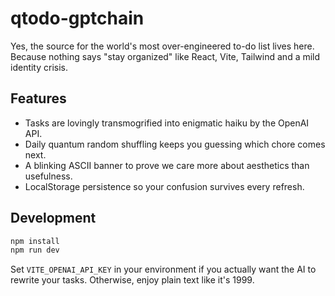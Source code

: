 # qtodo-gptchain

Yes, the source for the world's most over-engineered to-do list lives here.
Because nothing says "stay organized" like React, Vite, Tailwind and a mild
identity crisis.

## Features

- Tasks are lovingly transmogrified into enigmatic haiku by the OpenAI API.
- Daily quantum random shuffling keeps you guessing which chore comes next.
- A blinking ASCII banner to prove we care more about aesthetics than usefulness.
- LocalStorage persistence so your confusion survives every refresh.

## Development

```bash
npm install
npm run dev
```

Set `VITE_OPENAI_API_KEY` in your environment if you actually want the AI to
rewrite your tasks. Otherwise, enjoy plain text like it's 1999.
